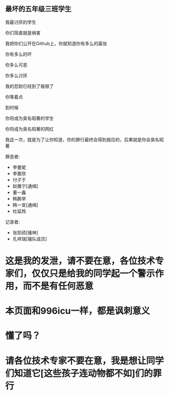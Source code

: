 ## 最坏的五年级三班学生

我最讨厌的学生

你们简直就是祸害

我把你们公开在Github上，你就知道你有多么的嚣张

你有多么的坏

你多么可恶

你多么讨厌

我的忍耐已经到了极限了

你等着点

到时候

你将成为臭名昭著的学生

你将成为臭名昭著的网红

我这一次，就是为了让你知道，你的罪行最终会得到报应的，后果就是你会臭名昭著

罪恶者:
  - 李曼妮
  - 李嘉欣
  - 付子于
  - 赵雅宁[通缉]
  - 董一鑫
  - 韩鹏举
  - 韩一宣[通缉]
  - 杜延玲


记录者:
  - 张凯硕[骚神]
  - 孔祥瑞[骚队成员]
  


# 这是我的发泄，请不要在意，各位技术专家们，仅仅只是给我的同学起一个警示作用，而不是有任何恶意

# 本页面和996icu一样，都是讽刺意义

# 懂了吗？

# 请各位技术专家不要在意，我是想让同学们知道它[这些孩子连动物都不如]们的罪行
